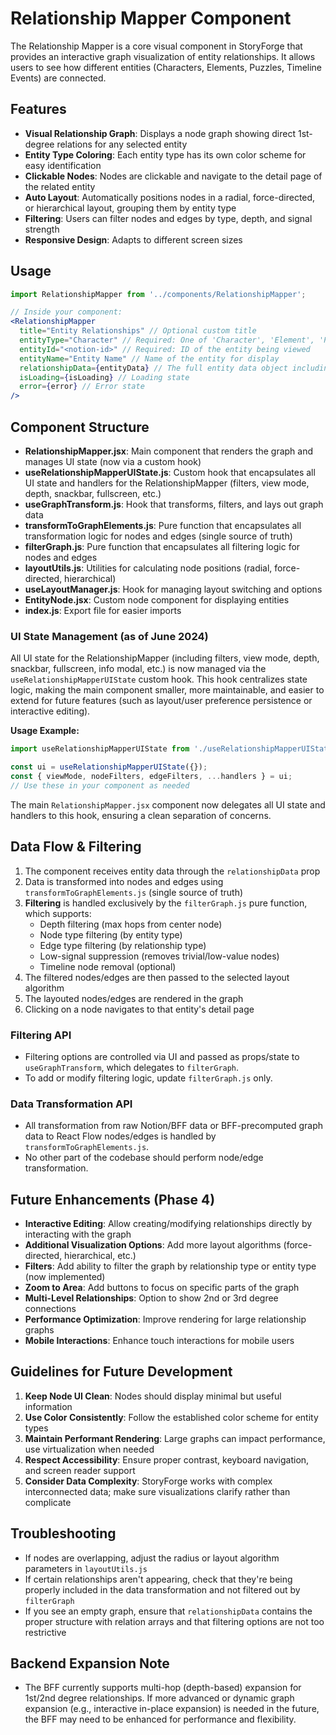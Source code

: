 # Relationship Mapper Component

The Relationship Mapper is a core visual component in StoryForge that provides an interactive graph visualization of entity relationships. It allows users to see how different entities (Characters, Elements, Puzzles, Timeline Events) are connected.

## Features

- **Visual Relationship Graph**: Displays a node graph showing direct 1st-degree relations for any selected entity
- **Entity Type Coloring**: Each entity type has its own color scheme for easy identification
- **Clickable Nodes**: Nodes are clickable and navigate to the detail page of the related entity
- **Auto Layout**: Automatically positions nodes in a radial, force-directed, or hierarchical layout, grouping them by entity type
- **Filtering**: Users can filter nodes and edges by type, depth, and signal strength
- **Responsive Design**: Adapts to different screen sizes

## Usage

```jsx
import RelationshipMapper from '../components/RelationshipMapper';

// Inside your component:
<RelationshipMapper
  title="Entity Relationships" // Optional custom title
  entityType="Character" // Required: One of 'Character', 'Element', 'Puzzle', 'Timeline'
  entityId="<notion-id>" // Required: ID of the entity being viewed
  entityName="Entity Name" // Name of the entity for display
  relationshipData={entityData} // The full entity data object including its relations
  isLoading={isLoading} // Loading state
  error={error} // Error state
/>
```

## Component Structure

- **RelationshipMapper.jsx**: Main component that renders the graph and manages UI state (now via a custom hook)
- **useRelationshipMapperUIState.js**: Custom hook that encapsulates all UI state and handlers for the RelationshipMapper (filters, view mode, depth, snackbar, fullscreen, etc.)
- **useGraphTransform.js**: Hook that transforms, filters, and lays out graph data
- **transformToGraphElements.js**: Pure function that encapsulates all transformation logic for nodes and edges (single source of truth)
- **filterGraph.js**: Pure function that encapsulates all filtering logic for nodes and edges
- **layoutUtils.js**: Utilities for calculating node positions (radial, force-directed, hierarchical)
- **useLayoutManager.js**: Hook for managing layout switching and options
- **EntityNode.jsx**: Custom node component for displaying entities
- **index.js**: Export file for easier imports

### UI State Management (as of June 2024)

All UI state for the RelationshipMapper (including filters, view mode, depth, snackbar, fullscreen, info modal, etc.) is now managed via the `useRelationshipMapperUIState` custom hook. This hook centralizes state logic, making the main component smaller, more maintainable, and easier to extend for future features (such as layout/user preference persistence or interactive editing).

**Usage Example:**

```js
import useRelationshipMapperUIState from './useRelationshipMapperUIState';

const ui = useRelationshipMapperUIState({});
const { viewMode, nodeFilters, edgeFilters, ...handlers } = ui;
// Use these in your component as needed
```

The main `RelationshipMapper.jsx` component now delegates all UI state and handlers to this hook, ensuring a clean separation of concerns.

## Data Flow & Filtering

1. The component receives entity data through the `relationshipData` prop
2. Data is transformed into nodes and edges using `transformToGraphElements.js` (single source of truth)
3. **Filtering** is handled exclusively by the `filterGraph.js` pure function, which supports:
   - Depth filtering (max hops from center node)
   - Node type filtering (by entity type)
   - Edge type filtering (by relationship type)
   - Low-signal suppression (removes trivial/low-value nodes)
   - Timeline node removal (optional)
4. The filtered nodes/edges are then passed to the selected layout algorithm
5. The layouted nodes/edges are rendered in the graph
6. Clicking on a node navigates to that entity's detail page

### Filtering API

- Filtering options are controlled via UI and passed as props/state to `useGraphTransform`, which delegates to `filterGraph`.
- To add or modify filtering logic, update `filterGraph.js` only.

### Data Transformation API

- All transformation from raw Notion/BFF data or BFF-precomputed graph data to React Flow nodes/edges is handled by `transformToGraphElements.js`.
- No other part of the codebase should perform node/edge transformation.

## Future Enhancements (Phase 4)

- **Interactive Editing**: Allow creating/modifying relationships directly by interacting with the graph
- **Additional Visualization Options**: Add more layout algorithms (force-directed, hierarchical, etc.)
- **Filters**: Add ability to filter the graph by relationship type or entity type (now implemented)
- **Zoom to Area**: Add buttons to focus on specific parts of the graph
- **Multi-Level Relationships**: Option to show 2nd or 3rd degree connections
- **Performance Optimization**: Improve rendering for large relationship graphs
- **Mobile Interactions**: Enhance touch interactions for mobile users

## Guidelines for Future Development

1. **Keep Node UI Clean**: Nodes should display minimal but useful information
2. **Use Color Consistently**: Follow the established color scheme for entity types
3. **Maintain Performant Rendering**: Large graphs can impact performance, use virtualization when needed
4. **Respect Accessibility**: Ensure proper contrast, keyboard navigation, and screen reader support
5. **Consider Data Complexity**: StoryForge works with complex interconnected data; make sure visualizations clarify rather than complicate

## Troubleshooting

- If nodes are overlapping, adjust the radius or layout algorithm parameters in `layoutUtils.js`
- If certain relationships aren't appearing, check that they're being properly included in the data transformation and not filtered out by `filterGraph`
- If you see an empty graph, ensure that `relationshipData` contains the proper structure with relation arrays and that filtering options are not too restrictive

## Backend Expansion Note

- The BFF currently supports multi-hop (depth-based) expansion for 1st/2nd degree relationships. If more advanced or dynamic graph expansion (e.g., interactive in-place expansion) is needed in the future, the BFF may need to be enhanced for performance and flexibility. 